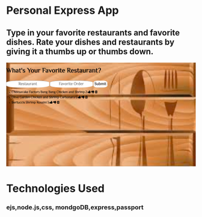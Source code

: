 # Personal Express App
## Type in your favorite restaurants and favorite dishes. Rate your dishes and restaurants by giving it a thumbs up or thumbs down.
![foodie](public/Foodie.png)


# Technologies Used
### ejs,node.js,css, mondgoDB,express,passport
